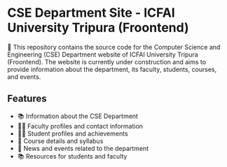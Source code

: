 # CSE Department Site - ICFAI University Tripura (Froontend)

🏫 This repository contains the source code for the Computer Science and Engineering (CSE) Department website of ICFAI University Tripura (Froontend). The website is currently under construction and aims to provide information about the department, its faculty, students, courses, and events.

## Features

- 📚 Information about the CSE Department
- 👨‍🏫 Faculty profiles and contact information
- 👨‍🎓 Student profiles and achievements
- 📝 Course details and syllabus
- 📰 News and events related to the department
- 📚 Resources for students and faculty
